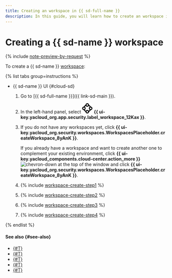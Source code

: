```yaml
---
title: Creating an workspace in {{ sd-full-name }}
description: In this guide, you will learn how to create an workspace in {{ sd-full-name }} to monitor your cloud infrastructure for compliance with with industry standards.
---
```


# Creating a {{ sd-name }} workspace 

{% include [note-preview-by-request](../../../_includes/note-preview-by-request.md) %}

To create a {{ sd-name }} [workspace](../../concepts/workspace.md):

{% list tabs group=instructions %}

- {{ sd-name }} UI {#cloud-sd}

  1. Go to [{{ sd-full-name }}]({{ link-sd-main }}).
  1. In the left-hand panel, select ![vector-circle](../../../_assets/console-icons/vector-circle.svg) **{{ ui-key.yacloud_org.app.security.label_workspace_12Kax }}**.
  1. If you do not have any workspaces yet, click **{{ ui-key.yacloud_org.security.workspaces.WorkspacesPlaceholder.createWorkspace_8yAnK }}**.

      If you already have a workspace and want to create another one to complement your existing environment, click **{{ ui-key.yacloud_components.cloud-center.action_more }}** ![chevron-down](../../../_assets/console-icons/chevron-down.svg) at the top of the window and click **{{ ui-key.yacloud_org.security.workspaces.WorkspacesPlaceholder.createWorkspace_8yAnK }}**.
  1. {% include [workspace-create-step1](../../../_includes/security-deck/workspace-create-step1.md) %}
  1. {% include [workspace-create-step2](../../../_includes/security-deck/workspace-create-step2.md) %}
  1. {% include [workspace-create-step3](../../../_includes/security-deck/workspace-create-step3.md) %}
  1. {% include [workspace-create-step4](../../../_includes/security-deck/workspace-create-step4.md) %}

{% endlist %}

#### See also {#see-also}

* [{#T}](../../concepts/workspace.md)
* [{#T}](./view-dashboard.md)
* [{#T}](./update.md)
* [{#T}](./manage-access.md)
* [{#T}](./delete.md)